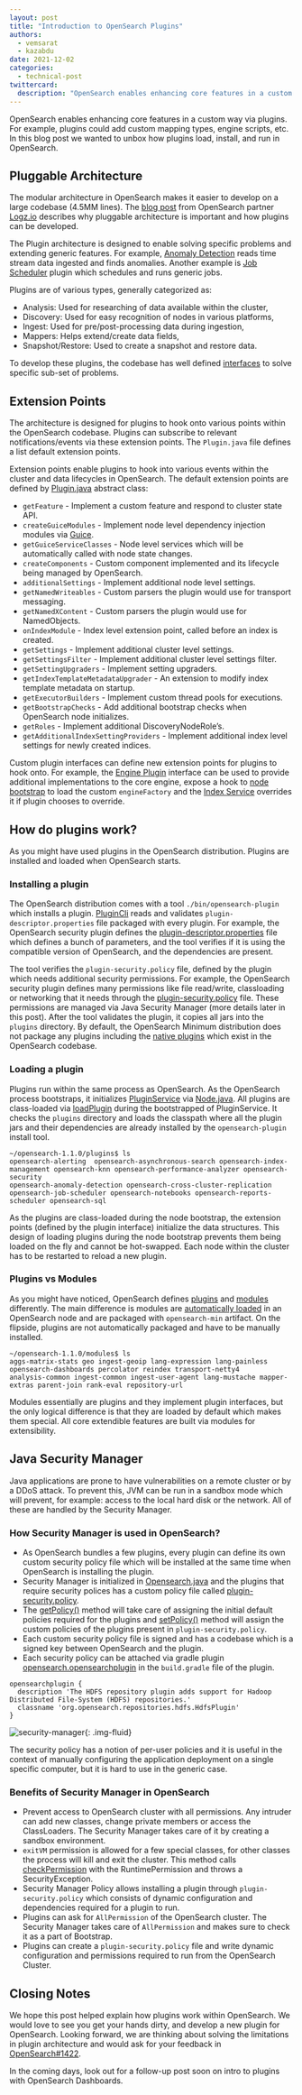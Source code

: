 ```yaml
---
layout: post
title: "Introduction to OpenSearch Plugins"
authors: 
  - vemsarat
  - kazabdu
date: 2021-12-02
categories:
  - technical-post
twittercard:
  description: "OpenSearch enables enhancing core features in a custom way via Plugins. In this blog post we wanted to unbox how plugins load, install, and run in OpenSearch..."
---
```


OpenSearch enables enhancing core features in a custom way via plugins. For example, plugins could add custom mapping types, engine scripts, etc. In this blog post we wanted to unbox how plugins load, install, and run in OpenSearch.

## Pluggable Architecture

The modular architecture in OpenSearch makes it easier to develop on a large codebase (4.5MM lines). The [blog post](https://logz.io/blog/opensearch-plugins/) from OpenSearch partner [Logz.io](http://logz.io/) describes why pluggable architecture is important and how plugins can be developed. 

The Plugin architecture is designed to enable solving specific problems and extending generic features. For example, [Anomaly Detection](https://github.com/opensearch-project/anomaly-detection) reads time stream data ingested and finds anomalies. Another example is [Job Scheduler](https://github.com/opensearch-project/job-scheduler) plugin which schedules and runs generic jobs. 

Plugins are of various types, generally categorized as:


* Analysis: Used for researching of data available within the cluster, 
* Discovery: Used for easy recognition of nodes in various platforms,
* Ingest: Used for pre/post-processing data during ingestion,
* Mappers: Helps extend/create data fields,
* Snapshot/Restore: Used to create a snapshot and restore data.

To develop these plugins, the codebase has well defined [interfaces](https://github.com/opensearch-project/OpenSearch/tree/main/server/src/main/java/org/opensearch/plugins) to solve specific sub-set of problems.


## Extension Points

The architecture is designed for plugins to hook onto various points within the OpenSearch codebase. Plugins can subscribe to relevant notifications/events via these extension points.
The `Plugin.java` file defines a list default extension points. 

Extension points enable plugins to hook into various events within the cluster and data lifecycles in OpenSearch.
The default extension points are defined by [Plugin.java](https://github.com/opensearch-project/OpenSearch/blob/1.2/server/src/main/java/org/opensearch/plugins/Plugin.java#L90) abstract class:


* `getFeature` - Implement a custom feature and respond to cluster state API.
* `createGuiceModules` - Implement node level dependency injection modules via [Guice](https://github.com/google/guice).
* `getGuiceServiceClasses` - Node level services which will be automatically called with node state changes.
* `createComponents` - Custom component implemented and its lifecycle being managed by OpenSearch.
* `additionalSettings` - Implement additional node level settings.
* `getNamedWriteables` - Custom parsers the plugin would use for transport messaging.
* `getNamedXContent` - Custom parsers the plugin would use for NamedObjects.
* `onIndexModule` - Index level extension point, called before an index is created.
* `getSettings` - Implement additional cluster level settings.
* `getSettingsFilter` - Implement additional cluster level settings filter. 
* `getSettingUpgraders` - Implement setting upgraders. 
* `getIndexTemplateMetadataUpgrader` - An extension to modify index template metadata on startup.
* `getExecutorBuilders` - Implement custom thread pools for executions.
* `getBootstrapChecks` - Add additional bootstrap checks when OpenSearch node initializes.
* `getRoles` - Implement additional DiscoveryNodeRole’s.
* `getAdditionalIndexSettingProviders` - Implement additional index level settings for newly created indices.

Custom plugin interfaces can define new extension points for plugins to hook onto. For example, the [Engine Plugin](https://github.com/opensearch-project/OpenSearch/blob/main/server/src/main/java/org/opensearch/plugins/EnginePlugin.java) interface can be used to provide additional implementations to the core engine, expose a hook to [node bootstrap](https://github.com/opensearch-project/OpenSearch/blob/1.2/server/src/main/java/org/opensearch/node/Node.java#L577) to load the custom `engineFactory` and the [Index Service](https://github.com/opensearch-project/OpenSearch/blob/1.2/server/src/main/java/org/opensearch/indices/IndicesService.java#L763) overrides it if plugin chooses to override.


## How do plugins work?

As you might have used plugins in the OpenSearch distribution. Plugins are installed and loaded when OpenSearch starts.

### Installing a plugin

The OpenSearch distribution comes with a tool `./bin/opensearch-plugin` which installs a plugin. [PluginCli](https://github.com/opensearch-project/OpenSearch/blob/main/distribution/tools/plugin-cli/src/main/java/org/opensearch/plugins/PluginCli.java) reads and validates `plugin-descriptor.properties` file packaged with every plugin. For example, the OpenSearch security plugin defines the [plugin-descriptor.properties](https://github.com/opensearch-project/security/blob/main/plugin-descriptor.properties) file which defines a bunch of parameters, and the tool verifies if it is using the compatible version of OpenSearch, and the dependencies are present.

The tool verifies the `plugin-security.policy` file, defined by the plugin which needs additional security permissions. For example, the OpenSearch security plugin defines many permissions like file read/write, classloading or networking that it needs through the [plugin-security.policy](https://github.com/opensearch-project/security/blob/main/plugin-security.policy) file. These permissions are managed via Java Security Manager (more details later in this post). After the tool validates the plugin, it copies all jars into the `plugins` directory. By default, the OpenSearch Minimum distribution does not package any plugins including the [native plugins](https://github.com/opensearch-project/OpenSearch/tree/main/plugins) which exist in the OpenSearch codebase.


### Loading a plugin

Plugins run within the same process as OpenSearch. As the OpenSearch process bootstraps, it initializes [PluginService](https://github.com/opensearch-project/OpenSearch/blob/1.2/server/src/main/java/org/opensearch/plugins/PluginsService.java#L125) via [Node.java](https://github.com/opensearch-project/OpenSearch/blob/1.2/server/src/main/java/org/opensearch/node/Node.java#L392). All plugins are class-loaded via [loadPlugin](https://github.com/opensearch-project/OpenSearch/blob/1.2/server/src/main/java/org/opensearch/plugins/PluginsService.java#L763:20) during the bootstrapped of PluginService. 
It checks the  `plugins` directory and loads the classpath where all the plugin jars and their dependencies are already installed by the `opensearch-plugin` install tool.

```
~/opensearch-1.1.0/plugins$ ls
opensearch-alerting  opensearch-asynchronous-search opensearch-index-management opensearch-knn opensearch-performance-analyzer opensearch-security
opensearch-anomaly-detection opensearch-cross-cluster-replication opensearch-job-scheduler opensearch-notebooks opensearch-reports-scheduler opensearch-sql
```

As the plugins are class-loaded during the node bootstrap, the extension points (defined by the plugin interface) initialize the data structures.
This design of loading plugins during the node bootstrap prevents them being loaded on the fly and cannot be hot-swapped. Each node within the cluster has to be restarted to reload a new plugin.

### Plugins vs Modules

As you might have noticed, OpenSearch defines [plugins](https://github.com/opensearch-project/OpenSearch/tree/main/plugins) and [modules](https://github.com/opensearch-project/OpenSearch/tree/main/modules) differently. The main difference is modules are [automatically loaded](https://github.com/opensearch-project/OpenSearch/blob/main/server/src/main/java/org/opensearch/plugins/PluginsService.java#L163) in an OpenSearch node and are packaged with `opensearch-min` artifact. On the flipside, plugins are not automatically packaged and have to be manually installed.


```
~/opensearch-1.1.0/modules$ ls
aggs-matrix-stats geo ingest-geoip lang-expression lang-painless opensearch-dashboards percolator reindex transport-netty4
analysis-common ingest-common ingest-user-agent lang-mustache mapper-extras parent-join rank-eval repository-url
```

Modules essentially are plugins and they implement plugin interfaces, but the only logical difference is that they are loaded by default which makes them special. All core extendible features are built via modules for extensibility.


## Java Security Manager

Java applications are prone to have vulnerabilities on a remote cluster or by a DDoS attack. To prevent this, JVM can be run in a sandbox mode which will prevent, for example: access to the local hard disk or the network. All of these are handled by the Security Manager.

### How Security Manager is used in OpenSearch?

* As OpenSearch bundles a few plugins, every plugin can define its own custom security policy file which will be installed at the same time when OpenSearch is installing the plugin.
* Security Manager is initialized in [Opensearch.java](https://github.com/opensearch-project/OpenSearch/blob/1.2/server/src/main/java/org/opensearch/bootstrap/OpenSearch.java#L91) and the plugins that require security polices has a custom policy file called [plugin-security.policy](https://github.com/opensearch-project/anomaly-detection/blob/main/src/main/plugin-metadata/plugin-security.policy).
* The [getPolicy()](https://github.com/opensearch-project/OpenSearch/blob/1.2/server/src/main/java/org/opensearch/bootstrap/OpenSearchPolicy.java#L77-L79) method will take care of assigning the initial default policies required for the plugins and [setPolicy()](https://github.com/opensearch-project/OpenSearch/blob/1.2/server/src/main/java/org/opensearch/bootstrap/Security.java#L134) method will assign the custom policies of the plugins present in `plugin-security.policy`.
* Each custom security policy file is signed and has a codebase which is a signed key between OpenSearch and the plugin.
* Each security policy can be attached via gradle plugin [opensearch.opensearchplugin](https://github.com/opensearch-project/anomaly-detection/blob/1.2/build.gradle#L94) in the `build.gradle` file of the plugin. 

```
opensearchplugin {
  description 'The HDFS repository plugin adds support for Hadoop Distributed File-System (HDFS) repositories.'
  classname 'org.opensearch.repositories.hdfs.HdfsPlugin'
}
```

![security-manager](/assets/media/blog-images/2021-12-01-plugins-intro/security_manager.jpg){: .img-fluid}  


The security policy has a notion of per-user policies and it is useful in the context of manually configuring the application deployment on a single specific computer, but it is hard to use in the generic case.

### **Benefits of Security Manager in OpenSearch**

* Prevent access to OpenSearch cluster with all permissions. Any intruder can add new classes, change private members or access the ClassLoaders. The Security Manager takes care of it by creating a sandbox environment.
* `exitVM` permission is allowed for a few special classes, for other classes the process will kill and exit the cluster. This method calls [checkPermission](https://github.com/opensearch-project/OpenSearch/blob/main/server/src/main/java/org/opensearch/bootstrap/OpenSearch.java#L94) with the RuntimePermission and throws a SecurityException.
* Security Manager Policy allows installing a plugin through `plugin-security.policy` which consists of dynamic configuration and dependencies required for a plugin to run.
* Plugins can ask for `AllPermission` of the OpenSearch cluster. The Security Manager takes care of `AllPermission` and makes sure to check it as a part of Bootstrap.
* Plugins can create a `plugin-security.policy` file and write dynamic configuration and permissions required to run from the OpenSearch Cluster.

## Closing Notes

We hope this post helped explain how plugins work within OpenSearch. We would love to see you get your hands dirty, and develop a new plugin for OpenSearch.
Looking forward, we are thinking about solving the limitations in plugin architecture and would ask for your feedback in [OpenSearch#1422](https://github.com/opensearch-project/OpenSearch/issues/1422).

In the coming days, look out for a follow-up post soon on intro to plugins with OpenSearch Dashboards.

